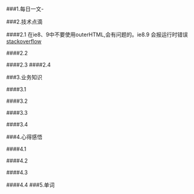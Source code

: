 ###1.每日一文-[]()

###2.技术点滴

####2.1 在ie8、9中不要使用outerHTML,会有问题的。ie8.9 会报运行时错误[stackoverflow](http://stackoverflow.com/questions/2040557/javascript-ie-outerhtml)

####2.2 

####2.3 
####2.4 

###3.业务知识

####3.1 

####3.2

####3.3

####3.4

###4.心得感悟

####4.1

####4.2

####4.3

####4.4
###5.单词
